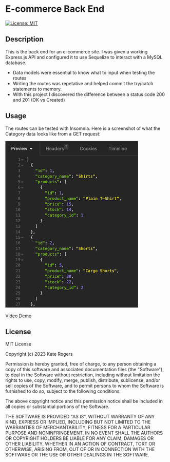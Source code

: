 # E-commerce Back End

[![License: MIT](https://img.shields.io/badge/License-MIT-yellow.svg)](https://opensource.org/licenses/MIT)
<br>
## Description

This is the back end for an e-commerce site. I was given a working Express.js API and configured it to use Sequelize to interact with a MySQL database.

- Data models were essential to know what to input when testing the routes
- Writing the routes was repetative and helped commit the try/catch statements to memory.
- With this project I discovered the difference between a status code 200 and 201 (OK vs Created)

## Usage

The routes can be tested with Insomnia. Here is a screenshot of what the Category data looks like from a GET request:

![Screenshot of Category Data](assets/exampleCategoryData.png)

[Video Demo](https://drive.google.com/file/d/1QB1JQu9jx1CndNipVr6Gkwz0pq3Qs6z9/view)

## License

MIT License

Copyright (c) 2023 Kate Rogers

Permission is hereby granted, free of charge, to any person obtaining a copy
of this software and associated documentation files (the "Software"), to deal
in the Software without restriction, including without limitation the rights
to use, copy, modify, merge, publish, distribute, sublicense, and/or sell
copies of the Software, and to permit persons to whom the Software is
furnished to do so, subject to the following conditions:

The above copyright notice and this permission notice shall be included in all
copies or substantial portions of the Software.

THE SOFTWARE IS PROVIDED "AS IS", WITHOUT WARRANTY OF ANY KIND, EXPRESS OR
IMPLIED, INCLUDING BUT NOT LIMITED TO THE WARRANTIES OF MERCHANTABILITY,
FITNESS FOR A PARTICULAR PURPOSE AND NONINFRINGEMENT. IN NO EVENT SHALL THE
AUTHORS OR COPYRIGHT HOLDERS BE LIABLE FOR ANY CLAIM, DAMAGES OR OTHER
LIABILITY, WHETHER IN AN ACTION OF CONTRACT, TORT OR OTHERWISE, ARISING FROM,
OUT OF OR IN CONNECTION WITH THE SOFTWARE OR THE USE OR OTHER DEALINGS IN THE
SOFTWARE.